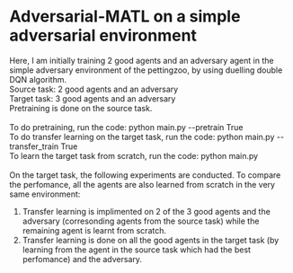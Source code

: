 # Adversarial-MATL on a simple adversarial environment

Here, I am initially training 2  good agents and an adversary agent in the simple adversary environment of the pettingzoo, by using duelling double DQN algorithm.<br>
Source task: 2 good agents and an adversary<br>
Target task: 3 good agents and an adversary<br>
Pretraining is done on the source task.<br>
<br>
To do pretraining, run the code: python main.py --pretrain True<br>
To do transfer learning on the target task, run the code: python main.py --transfer_train True<br>
To learn the target task from scratch, run the code: python main.py<br>
<br>
On the target task, the following experiments are conducted. To compare the perfomance, all the agents are also learned from scratch in the very same environment:
1. Transfer learning is implimented on 2 of the 3 good agents and the adversary (corresonding agents from the source task) while the remaining agent is learnt from scratch. 
2. Transfer learning is done on all the good agents in the target task (by learning from the agent in the source task which had the best perfomance) and the adversary.
